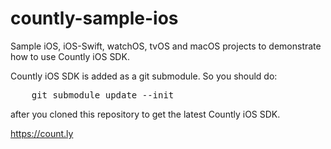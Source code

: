 # countly-sample-ios

Sample iOS, iOS-Swift, watchOS, tvOS and macOS projects to demonstrate how to use Countly iOS SDK.

Countly iOS SDK is added as a git submodule. 
So you should do:

<pre class="prettyprint">
	git submodule update --init
</pre>

after you cloned this repository to get the latest Countly iOS SDK.

https://count.ly
